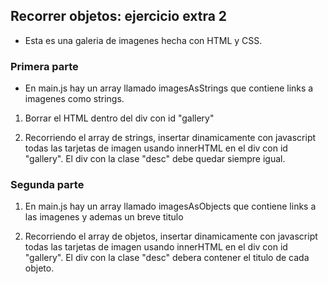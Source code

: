 ## Recorrer objetos: ejercicio extra 2

- Esta es una galeria de imagenes hecha con HTML y CSS. 

### Primera parte

- En main.js hay un array llamado imagesAsStrings que contiene links a imagenes como strings. 

1. Borrar el HTML dentro del div con id "gallery"

2. Recorriendo el array de strings, insertar dinamicamente con javascript todas las tarjetas de imagen usando innerHTML en el div con id "gallery". El div con la clase "desc" debe quedar siempre igual. 

### Segunda parte

1. En main.js hay un array llamado imagesAsObjects que contiene links a las imagenes y ademas un breve titulo

2. Recorriendo el array de objetos, insertar dinamicamente con javascript todas las tarjetas de imagen usando innerHTML en el div con id "gallery". El div con la clase "desc" debera contener el titulo de cada objeto. 

